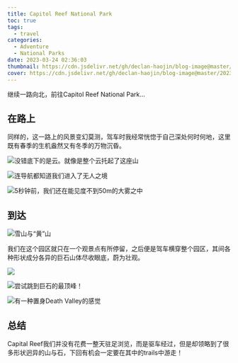 ```yaml
---
title: Capitol Reef National Park
toc: true
tags:
  - travel
categories:
  - Adventure
  - National Parks
date: 2023-03-24 02:36:03
thumbnail: https://cdn.jsdelivr.net/gh/declan-haojin/blog-image@master/2023/202303240254112.jpeg
cover: https://cdn.jsdelivr.net/gh/declan-haojin/blog-image@master/2023/202303240254112.jpeg
---
```


继续一路向北，前往Capitol Reef National Park...

<!--more-->

## 在路上

同样的，这一路上的风景变幻莫测，驾车时我经常恍惚于自己深处何时何地，这里既有春季的生机盎然又有冬季的万物沉昏。

![没错底下的是云。就像是整个云托起了这座山](https://cdn.jsdelivr.net/gh/declan-haojin/blog-image@master/2023/202303240251510.jpeg)

![连导航都知道我们进入了无人之境](https://cdn.jsdelivr.net/gh/declan-haojin/blog-image@master/2023/202303240252976.jpeg)

![5秒钟前，我们还在能见度不到50m的大雾之中](https://cdn.jsdelivr.net/gh/declan-haojin/blog-image@master/2023/202303240253003.jpeg)

## 到达

![雪山与“黄”山](https://cdn.jsdelivr.net/gh/declan-haojin/blog-image@master/2023/202303240254112.jpeg)

我们在这个园区就只在一个观景点有所停留，之后便是驾车横穿整个园区，其间各种形状成分各异的巨石山体尽收眼底，蔚为壮观。

![](https://cdn.jsdelivr.net/gh/declan-haojin/blog-image@master/2023/202303240257193.jpeg)

![尝试跳到巨石的最顶峰！](https://cdn.jsdelivr.net/gh/declan-haojin/blog-image@master/2023/202303240259093.jpeg)

![有一种置身Death Valley的感觉](https://cdn.jsdelivr.net/gh/declan-haojin/blog-image@master/2023/202303240300366.jpeg)

## 总结

Capital Reef我们并没有花费一整天驻足浏览，而是驱车经过，但是却领略到了很多形状迥异的山与石，下回有机会一定要在其中的trails中游走！
